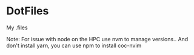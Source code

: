 # DotFiles
My .files 

Note:
For issue with node on the HPC use nvm to manage versions.. And don't install yarn, you can use npm to install coc-nvim
